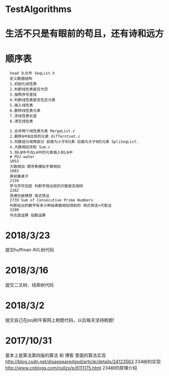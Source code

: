# TestAlgorithms
  # 生活不只是有眼前的苟且，还有诗和远方
  # 顺序表
      head 头文件 SeqList.h
      定义数据结构
      1.初始化线性表
      2.判断线性表是否为空
      3.按照序号查找
      4.判断线性表是否包含元素
      5.插入线性表
      6.删除线性表元素
      7.求线性表长度
      8.清空线性表

      1.合并两个线性表元素 MergeList.c
      2.删除A中B出现的元素 differntset.c
      3.将数组分成两部分 前面为小于0元素 后面为大于0的元素 SpliSeqList.
      4.大数相加求和 Sum.c
      5.将LB中不在LA中的元素插入到LA中
      # POJ water
      1053
      大数相加 顺序表模拟手算相加
      1083
      房前搬桌子 
      2159
      罗马字符加密 判断字母出现的次数是否相同
      2262
      哥德巴赫猜想 埃式筛法
      2739 Sum of Consecutive Prime Numbers
      判断给出的数字有多少种由素数相加得到的 埃式筛法+尺取法
      3299
      华氏度运算 指数运算

  # 2018/3/23
  提交huffman AVL树代码
  # 2018/3/16
  提交二叉树、线索树代码
  # 2018/3/2
  提交自己在poj和牛客网上刷题代码，以后每天坚持刷题!
  # 2017/10/31
  基本上是算法第四版的算法 和 博客 里面的算法实现  
   http://blog.csdn.net/disappearedgod/article/details/24123563 234树的实现</br>
   http://www.cnblogs.com/nullzx/p/6111175.html 234树的原理介绍</br>
